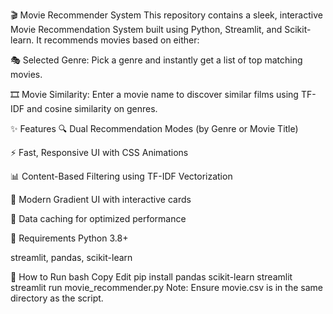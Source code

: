 🎬 Movie Recommender System
This repository contains a sleek, interactive Movie Recommendation System built using Python, Streamlit, and Scikit-learn. It recommends movies based on either:

🎭 Selected Genre: Pick a genre and instantly get a list of top matching movies.

🎞️ Movie Similarity: Enter a movie name to discover similar films using TF-IDF and cosine similarity on genres.

✨ Features
🔍 Dual Recommendation Modes (by Genre or Movie Title)

⚡ Fast, Responsive UI with CSS Animations

📊 Content-Based Filtering using TF-IDF Vectorization

🎨 Modern Gradient UI with interactive cards

📂 Data caching for optimized performance

📁 Requirements
Python 3.8+

streamlit, pandas, scikit-learn

🚀 How to Run
bash
Copy
Edit
pip install pandas scikit-learn streamlit
streamlit run movie_recommender.py
Note: Ensure movie.csv is in the same directory as the script.
